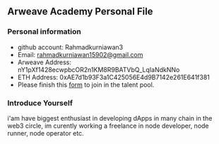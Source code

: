 ## Arweave Academy Personal File

### Personal information

- github account: Rahmadkurniawan3
- Email: rahmadkurniawan15902@gmail.com
- Arweave Address: nY1pXf1428ecwpbcOR2n1KM8R9BATVbQ_LqIaNdkNNo
- ETH Address: 0xAE7d1b93F3a1C425056E4d9B7142e261E641f381
- Please finish this [form](https://docs.google.com/forms/d/e/1FAIpQLSfWA5fIIcBgmRppm3jNz5vmf9Mai_QMVil-2pO4r7YKn_Zhtw/viewform?usp=sf_link) to join in the talent pool.

### Introduce Yourself
 i'am have biggest enthusiast in developing dApps in many chain in the web3 circle, im curently working a freelance in node developer, node runner, node operator etc.